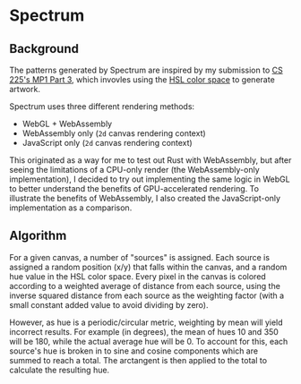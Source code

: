 # Spectrum

## Background

The patterns generated by Spectrum are inspired by my submission to [CS 225's MP1 Part 3](https://courses.engr.illinois.edu/cs225/fa2018/mps/1/#part-3-getting-creative), which invovles using the [HSL color space](https://en.wikipedia.org/wiki/HSL_and_HSV) to generate artwork.

Spectrum uses three different rendering methods:

- WebGL + WebAssembly
- WebAssembly only (`2d` canvas rendering context)
- JavaScript only (`2d` canvas rendering context)

This originated as a way for me to test out Rust with WebAssembly, but after seeing the limitations of a CPU-only render (the WebAssembly-only implementation), I decided to try out implementing the same logic in WebGL to better understand the benefits of GPU-accelerated rendering. To illustrate the benefits of WebAssembly, I also created the JavaScript-only implementation as a comparison.

## Algorithm

For a given canvas, a number of "sources" is assigned. Each source is assigned a random position (x/y) that falls within the canvas, and a random hue value in the HSL color space. Every pixel in the canvas is colored according to a weighted average of distance from each source, using the inverse squared distance from each source as the weighting factor (with a small constant added value to avoid dividing by zero).

However, as hue is a periodic/circular metric, weighting by mean will yield incorrect results. For example (in degrees), the mean of hues 10 and 350 will be 180, while the actual average hue will be 0. To account for this, each source's hue is broken in to sine and cosine components which are summed to reach a total. The arctangent is then applied to the total to calculate the resulting hue.
